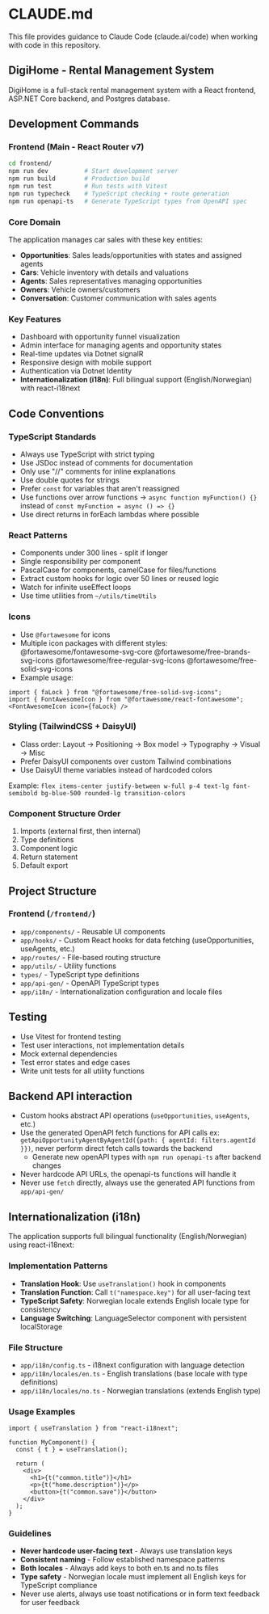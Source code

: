 # CLAUDE.md

This file provides guidance to Claude Code (claude.ai/code) when working with code in this repository.

## DigiHome - Rental Management System

DigiHome is a full-stack rental management system with a React frontend, ASP.NET Core backend, and Postgres database.

## Development Commands

### Frontend (Main - React Router v7)

```bash
cd frontend/
npm run dev          # Start development server
npm run build        # Production build
npm run test         # Run tests with Vitest
npm run typecheck    # TypeScript checking + route generation
npm run openapi-ts   # Generate TypeScript types from OpenAPI spec
```

### Core Domain

The application manages car sales with these key entities:

- **Opportunities**: Sales leads/opportunities with states and assigned agents
- **Cars**: Vehicle inventory with details and valuations
- **Agents**: Sales representatives managing opportunities
- **Owners**: Vehicle owners/customers
- **Conversation**: Customer communication with sales agents

### Key Features

- Dashboard with opportunity funnel visualization
- Admin interface for managing agents and opportunity states
- Real-time updates via Dotnet signalR
- Responsive design with mobile support
- Authentication via Dotnet Identity
- **Internationalization (i18n)**: Full bilingual support (English/Norwegian) with react-i18next

## Code Conventions

### TypeScript Standards

- Always use TypeScript with strict typing
- Use JSDoc instead of comments for documentation
- Only use "//" comments for inline explanations
- Use double quotes for strings
- Prefer `const` for variables that aren't reassigned
- Use functions over arrow functions -> `async function myFunction() {}` instead of `const myFunction = async () => {}`
- Use direct returns in forEach lambdas where possible

### React Patterns

- Components under 300 lines - split if longer
- Single responsibility per component
- PascalCase for components, camelCase for files/functions
- Extract custom hooks for logic over 50 lines or reused logic
- Watch for infinite useEffect loops
- Use time utilities from `~/utils/timeUtils`

### Icons

- Use `@fortawesome` for icons
- Multiple icon packages with different styles:
  @fortawesome/fontawesome-svg-core
  @fortawesome/free-brands-svg-icons
  @fortawesome/free-regular-svg-icons
  @fortawesome/free-solid-svg-icons
- Example usage:

```TS
import { faLock } from "@fortawesome/free-solid-svg-icons";
import { FontAwesomeIcon } from "@fortawesome/react-fontawesome";
<FontAwesomeIcon icon={faLock} />
```

### Styling (TailwindCSS + DaisyUI)

- Class order: Layout → Positioning → Box model → Typography → Visual → Misc
- Prefer DaisyUI components over custom Tailwind combinations
- Use DaisyUI theme variables instead of hardcoded colors

Example: `flex items-center justify-between w-full p-4 text-lg font-semibold bg-blue-500 rounded-lg transition-colors`

### Component Structure Order

1. Imports (external first, then internal)
2. Type definitions
3. Component logic
4. Return statement
5. Default export

## Project Structure

### Frontend (`/frontend/`)

- `app/components/` - Reusable UI components
- `app/hooks/` - Custom React hooks for data fetching (useOpportunities, useAgents, etc.)
- `app/routes/` - File-based routing structure
- `app/utils/` - Utility functions
- `types/` - TypeScript type definitions
- `app/api-gen/` - OpenAPI TypeScript types
- `app/i18n/` - Internationalization configuration and locale files

## Testing

- Use Vitest for frontend testing
- Test user interactions, not implementation details
- Mock external dependencies
- Test error states and edge cases
- Write unit tests for all utility functions

## Backend API interaction

- Custom hooks abstract API operations (`useOpportunities`, `useAgents`, etc.)
- Use the generated OpenAPI fetch functions for API calls ex: `getApiOpportunityAgentByAgentId({path: { agentId: filters.agentId }})`, never perform direct fetch calls towards the backend
  - Generate new openAPI types with `npm run openapi-ts` after backend changes
- Never hardcode API URLs, the openapi-ts functions will handle it
- Never use `fetch` directly, always use the generated API functions from `app/api-gen/`

## Internationalization (i18n)

The application supports full bilingual functionality (English/Norwegian) using react-i18next:

### Implementation Patterns

- **Translation Hook**: Use `useTranslation()` hook in components
- **Translation Function**: Call `t("namespace.key")` for all user-facing text
- **TypeScript Safety**: Norwegian locale extends English locale type for consistency
- **Language Switching**: LanguageSelector component with persistent localStorage

### File Structure

- `app/i18n/config.ts` - i18next configuration with language detection
- `app/i18n/locales/en.ts` - English translations (base locale with type definitions)
- `app/i18n/locales/no.ts` - Norwegian translations (extends English type)

### Usage Examples

```tsx
import { useTranslation } from "react-i18next";

function MyComponent() {
  const { t } = useTranslation();

  return (
    <div>
      <h1>{t("common.title")}</h1>
      <p>{t("home.description")}</p>
      <button>{t("common.save")}</button>
    </div>
  );
}
```

### Guidelines

- **Never hardcode user-facing text** - Always use translation keys
- **Consistent naming** - Follow established namespace patterns
- **Both locales** - Always add keys to both en.ts and no.ts files
- **Type safety** - Norwegian locale must implement all English keys for TypeScript compliance
- Never use alerts, always use toast notifications or in form text feedback for user feedback
